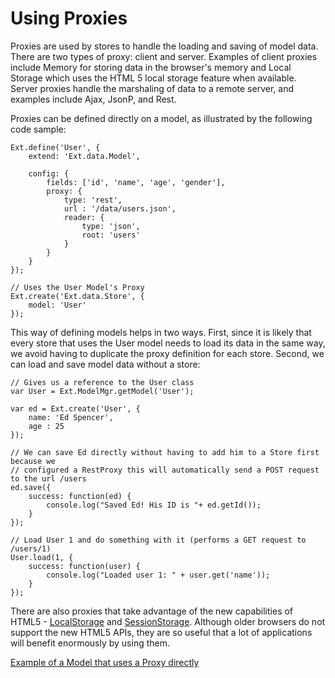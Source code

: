 # Using Proxies

Proxies are used by stores to handle the loading and saving of model data. There are two types of proxy: client and
server. Examples of client proxies include Memory for storing data in the browser's memory and Local Storage which uses the HTML 5 local storage feature when available. Server proxies handle the marshaling of data to a remote server,  and examples include Ajax, JsonP, and Rest.

Proxies can be defined directly on a model, as illustrated by the following code sample:

    Ext.define('User', {
        extend: 'Ext.data.Model',

        config: {
            fields: ['id', 'name', 'age', 'gender'],
            proxy: {
                type: 'rest',
                url : '/data/users.json',
                reader: {
                    type: 'json',
                    root: 'users'
                }
            }
        }
    });

    // Uses the User Model's Proxy
    Ext.create('Ext.data.Store', {
        model: 'User'
    });

This way of defining models helps in two ways. First, since it is likely that every store that uses the User model needs to load its data in the same way, we avoid having to duplicate the proxy definition for each store. Second, we can load and save model data without a store:

    // Gives us a reference to the User class
    var User = Ext.ModelMgr.getModel('User');

    var ed = Ext.create('User', {
        name: 'Ed Spencer',
        age : 25
    });

    // We can save Ed directly without having to add him to a Store first because we
    // configured a RestProxy this will automatically send a POST request to the url /users
    ed.save({
        success: function(ed) {
            console.log("Saved Ed! His ID is "+ ed.getId());
        }
    });

    // Load User 1 and do something with it (performs a GET request to /users/1)
    User.load(1, {
        success: function(user) {
            console.log("Loaded user 1: " + user.get('name'));
        }
    });

There are also proxies that take advantage of the new capabilities of HTML5 - [LocalStorage](#/api/Ext.data.proxy.LocalStorage) and [SessionStorage](#/api/Ext.data.proxy.SessionStorage). Although older browsers do not support the new HTML5 APIs, they are so useful that a lot of applications will benefit enormously by using them.

[Example of a Model that uses a Proxy directly](guides/data/examples/model_with_proxy/index.html)
